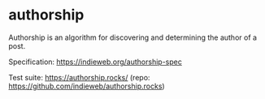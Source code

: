 # authorship
Authorship is an algorithm for discovering and determining the author of a post.

Specification: https://indieweb.org/authorship-spec

Test suite: https://authorship.rocks/  (repo: https://github.com/indieweb/authorship.rocks)
